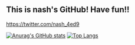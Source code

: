 ## This is nash's GitHub! Have fun!!

https://twitter.com/nash_4ed9

[![Anurag's GitHub stats](https://github-readme-stats.vercel.app/api?username=yutori10&show_icons=true&theme=dark)](https://github.com/anuraghazra/github-readme-stats)
[![Top Langs](https://github-readme-stats.vercel.app/api/top-langs/?username=yutori10&layout=compact&theme=dark)](https://github.com/anuraghazra/github-readme-stats)
